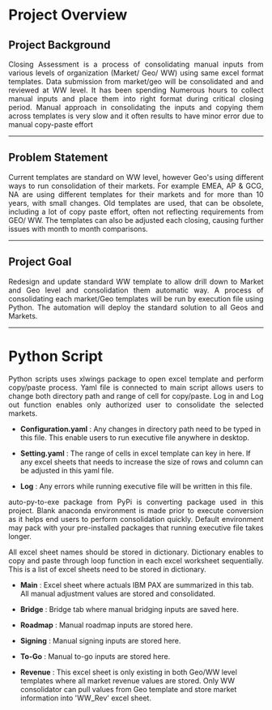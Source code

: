 # Project Overview


## Project Background
<p align="justify"> Closing Assessment is a process of consolidating manual inputs from various levels of organization (Market/ Geo/ WW) using same excel format templates. Data submission from market/geo will be consolidated and and reviewed at WW level. It has been spending Numerous hours to collect manual inputs and place them into right format during critical closing period. Manual approach in consolidating the inputs and copying them across templates is very slow and it often results to have minor error due to manual copy-paste effort </p>

***

## Problem Statement
<p align="justify"> Current templates are standard on WW level, however Geo's using different ways to run consolidation of their markets. For example EMEA, AP & GCG, NA are using different templates for their markets and for more than 10 years, with small changes. Old templates are used, that can be obsolete, including a  lot of copy paste effort, often not reflecting requirements from GEO/ WW. The templates can also be adjusted each closing, causing further issues with month to month comparisons. </p>

***

## Project Goal
<p align="justify"> Redesign and update standard WW template to allow drill down to Market and Geo level and consolidation them automatic way. A process of consolidating each market/Geo templates will be run by execution file using Python. The automation will deploy the standard solution to all Geos and Markets. </p>

***

# Python Script
<p align="justify">Python scripts uses xlwings package to open excel template and perform copy/paste process. Yaml file is connected to main script allows users to change both directory path and range of cell for copy/paste. Log in and Log out function enables only authorized user to consolidate the selected markets. </p>

* **Configuration.yaml** : Any changes in directory path need to be typed in this file. This enable users to run executive file anywhere in desktop.

* **Setting.yaml** : The range of cells in excel template can key in here. If any excel sheets that needs to increase the size of rows and column can be adjusted in this yaml file.

* **Log** : Any errors while running executive file will be written in this file. 

<p align="justify"> auto-py-to-exe package from PyPi is converting package used in this project. Blank anaconda environment is made prior to execute conversion as it helps end users to perform consolidation quickly. Default environment may pack with your pre-installed packages that running executive file takes longer. </p>

<p align="justify"> All excel sheet names should be stored in dictionary. Dictionary enables to copy and paste through loop function in each excel worksheet sequentially. This is a list of excel sheets need to be stored in dictionary.</p>

* **Main** : Excel sheet where actuals IBM PAX are summarized in this tab. All manual adjustment values are stored and consolidated. 

* **Bridge** : Bridge tab where manual bridging inputs are saved here.
* **Roadmap** : Manual roadmap inputs are stored here.
* **Signing** : Manual signing inputs are stored here.
* **To-Go** : Manual to-go inputs are stored here.

* **Revenue** : This excel sheet is only existing in both Geo/WW level templates where all market revenue values are stored. Only WW consolidator can pull values from Geo template and store market information into 'WW_Rev' excel sheet.

